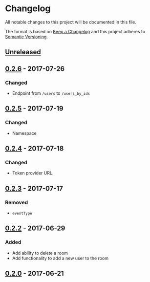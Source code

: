 # Changelog
All notable changes to this project will be documented in this file.

The format is based on [Keep a Changelog](http://keepachangelog.com/en/1.0.0/)
and this project adheres to [Semantic Versioning](http://semver.org/spec/v2.0.0.html).

## [Unreleased](https://github.com/pusher/chat-api-swift/compare/0.2.6...HEAD)

## [0.2.6](https://github.com/pusher/chat-api-swift/compare/0.2.5...0.2.6) - 2017-07-26
### Changed
- Endpoint from `/users` to `/users_by_ids`

## [0.2.5](https://github.com/pusher/chat-api-swift/compare/0.2.4...0.2.5) - 2017-07-19
### Changed
- Namespace

## [0.2.4](https://github.com/pusher/chat-api-swift/compare/0.2.3...0.2.4) - 2017-07-18
### Changed
- Token provider URL.

## [0.2.3](https://github.com/pusher/chat-api-swift/compare/0.2.2...0.2.3) - 2017-07-17
### Removed
- `eventType`

## [0.2.2](https://github.com/pusher/chat-api-swift/compare/0.2.0...0.2.2) - 2017-06-29
### Added
- Add ability to delete a room
- Add functionality to add a new user to the room

## [0.2.0](https://github.com/pusher/chat-api-swift/compare/0.1.28...0.2.0) - 2017-06-21

